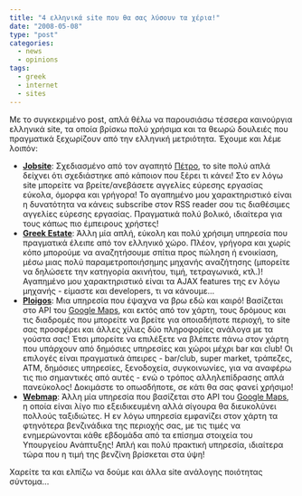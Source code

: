 ```yaml
---
title: "4 ελληνικά site που θα σας λύσουν τα χέρια!"
date: "2008-05-08"
type: "post"
categories:
  - news
  - opinions
tags:
  - greek
  - internet
  - sites
---
```


Με το συγκεκριμένο post, απλά θέλω να παρουσιάσω τέσσερα καινούργια ελληνικά site, τα οποία βρίσκω πολύ χρήσιμα και τα θεωρώ δουλειές που πραγματικά ξεχωρίζουν από την ελληνική μετριότητα. Έχουμε και λέμε λοιπόν:

- [**Jobsite**](http://www.jobsite.gr/ "Jobsite"): Σχεδιασμένο από τον αγαπητό [Πέτρο](http://www.petrosdimitriadis.com/ "Petros Dimitriadis site"), το site πολύ απλά δείχνει ότι σχεδιάστηκε από κάποιον που ξέρει τι κάνει! Στο εν λόγω site μπορείτε να βρείτε/ανεβάσετε αγγελίες εύρεσης εργασίας εύκολα, όμορφα και γρήγορα! Το αγαπημένο μου χαρακτηριστικό είναι η δυνατότητα να κάνεις subscribe στον RSS reader σου τις διαθέσιμες αγγελίες εύρεσης εργασίας. Πραγματικά πολύ βολικό, ιδιαίτερα για τους κάπως πιο έμπειρους χρήστες!
- [**Greek Estate**](http://greekestate.gr/ "Greek Estate"): Άλλη μία απλή, εύκολη και πολύ χρήσιμη υπηρεσία που πραγματικά έλειπε από τον ελληνικό χώρο. Πλέον, γρήγορα και χωρίς κόπο μπορούμε να αναζητήσουμε σπίτια προς πώληση ή ενοικίαση, μέσω μιας πολύ παραμετροποιήσημης μηχανής αναζήτησης (μπορείτε να δηλώσετε την κατηγορία ακινήτου, τιμή, τετραγωνικά, κτλ.)! Αγαπημένο μου χαρακτηριστικό είναι τα AJAX features της εν λόγω μηχανής - είμαστε και developers, τι να κάνουμε...
- [**Ploigos**](http://www.ploigos.gr/ "Ploigos"): Μια υπηρεσία που έψαχνα να βρω εδώ και καιρό! Βασίζεται στο API του [Google Maps](http://maps.google.com/ "Google Maps"), και εκτός από τον χάρτη, τους δρόμους και τις διαδρομές που μπορείτε να βρείτε για οποιαδήποτε περιοχή, το site σας προσφέρει και άλλες χίλιες δύο πληροφορίες ανάλογα με τα γούστα σας! Έτσι μπορείτε να επιλέξετε να βλέπετε πάνω στον χάρτη που υπάρχουν από δημόσιες υπηρεσίες και χώροι μέχρι bar και club! Οι επιλογές είναι πραγματικά άπειρες - bar/club, super market, τράπεζες, ATM, δημόσιες υπηρεσίες, ξενοδοχεία, συγκοινωνίες, για να αναφέρω τις πιο σημαντικές από αυτές - ενώ ο τρόπος αλληλεπίδρασης απλά πανεύκολος! Δοκιμάστε το οπωσδήποτε, σε κάτι θα σας φανεί χρήσιμο!
- [**Webmap**](http://www.webmap.gr/ "Webmap"): Άλλη μία υπηρεσία που βασίζεται στο API του [Google Maps](http://maps.google.com/ "Google Maps"), η οποία είναι λίγο πιο εξειδικευμένη αλλά σίγουρα θα διευκολύνει πολλούς ταξιδιώτες. Η εν λόγω υπηρεσία εμφανίζει στον χάρτη τα φτηνότερα βενζινάδικα της περιοχής σας, με τις τιμές να ενημερώνονται κάθε εβδομάδα από τα επίσημα στοιχεία του Υπουργείου Ανάπτυξης! Απλή και πολύ πρακτική υπηρεσία, ιδιαίτερα τώρα που η τιμή της βενζίνη βρίσκεται στα ύψη!

Χαρείτε τα και ελπίζω να δούμε και άλλα site ανάλογης ποιότητας σύντομα...

